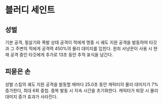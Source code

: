 # 블러디 세인트

## 성벌

기본 공격, 필살기와 폭발 상태 공격이 적에게 명중 시 궤도 지원 공격을 발동하여 타깃과 그 주변의 적에게 공격력 450%의 물리 대미지를 입힌다. 원죄 사냥꾼이 사용 시 현재 공격 중인 타깃에게 추가로 13초 동안 추적 표식을 남긴다.

## 피묻은 손

성벌 스킬의 궤도 지원 공격을 발동할 때마다 25.0초 동안 캐릭터의 물리 대미지가 7% 증가한다, 최대 6회 중첩. 중복 발동 시 지속 시간을 초기화한다. 캐릭터가 퇴장 시 물리 대미지 증가 효과가 사라진다.
